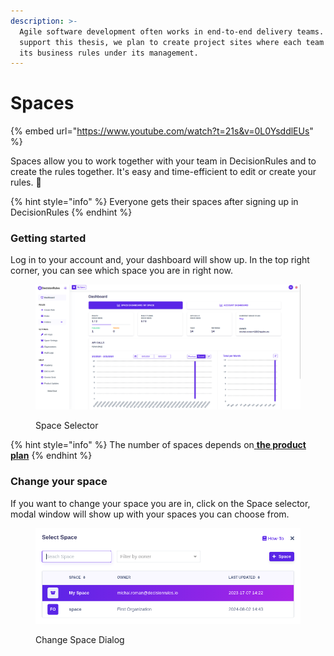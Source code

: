 ```yaml
---
description: >-
  Agile software development often works in end-to-end delivery teams. To
  support this thesis, we plan to create project sites where each team will have
  its business rules under its management.
---
```


# Spaces

{% embed url="https://www.youtube.com/watch?t=21s&v=0L0YsddlEUs" %}

Spaces allow you to work together with your team in DecisionRules and to create the rules together. It's easy and time-efficient to edit or create your rules. :rocket:

{% hint style="info" %}
Everyone gets their spaces after signing up in DecisionRules
{% endhint %}

### Getting started

Log in to your account and, your dashboard will show up. In the top right corner, you can see which space you are in right now.

<figure><img src="../.gitbook/assets/navbar.png" alt=""><figcaption><p>Space Selector</p></figcaption></figure>

{% hint style="info" %}
The number of spaces depends on[ **the product plan**](https://www.decisionrules.io/pricing/public-cloud)
{% endhint %}

### Change your space

If you want to change your space you are in, click on the Space selector, modal window will show up with your spaces you can choose from.

<figure><img src="../.gitbook/assets/select_space.png" alt=""><figcaption><p>Change Space Dialog</p></figcaption></figure>

